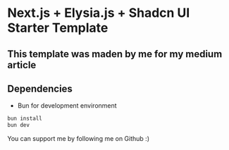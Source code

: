# Next.js + Elysia.js + Shadcn UI Starter Template

## This template was maden by me for my medium article

## Dependencies
- Bun for development environment

```bash
bun install
bun dev
```

You can support me by following me on Github :)